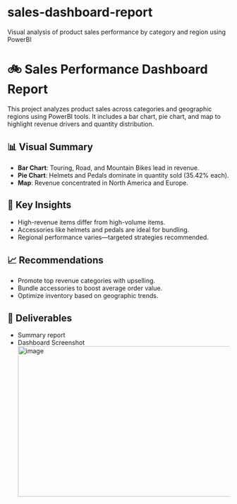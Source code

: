 # sales-dashboard-report
Visual analysis of product sales performance by category and region using PowerBI
# 🚲 Sales Performance Dashboard Report

This project analyzes product sales across categories and geographic regions using PowerBI tools. It includes a bar chart, pie chart, and map to highlight revenue drivers and quantity distribution.

## 📊 Visual Summary
- **Bar Chart**: Touring, Road, and Mountain Bikes lead in revenue.
- **Pie Chart**: Helmets and Pedals dominate in quantity sold (35.42% each).
- **Map**: Revenue concentrated in North America and Europe.

## 🧠 Key Insights
- High-revenue items differ from high-volume items.
- Accessories like helmets and pedals are ideal for bundling.
- Regional performance varies—targeted strategies recommended.

## 📈 Recommendations
- Promote top revenue categories with upselling.
- Bundle accessories to boost average order value.
- Optimize inventory based on geographic trends.

## 📁 Deliverables
- Summary report
- Dashboard Screenshot
  <img width="511" height="340" alt="image" src="https://github.com/user-attachments/assets/1af51e79-3d7f-48b9-96e1-26dd997fcd32" />

